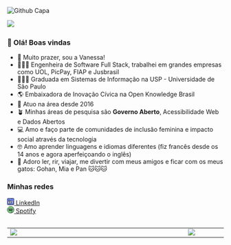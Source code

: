 ![Github Capa](https://github.com/vanessa-nascimento/vanessa-nascimento/assets/31855785/97b55c5e-6f42-412e-a56b-3be8063b2d26)

![](https://komarev.com/ghpvc/?username=vanessa-nascimento&color=blueviolet&style=flat-square&label=Visitas)

###  👋 Olá! Boas vindas
- 🥰 Muito prazer, sou a Vanessa!
- 👩🏻‍💻 Engenheira de Software Full Stack, trabalhei em grandes empresas como UOL, PicPay, FIAP e Jusbrasil
- 👩🏻‍🎓 Graduada em Sistemas de Informação na USP - Universidade de São Paulo
- 🌎 Embaixadora de Inovação Cívica na Open Knowledge Brasil
- 🚀 Atuo na área desde 2016
- 🪴 Minhas áreas de pesquisa são **Governo Aberto**, Acessibilidade Web e Dados Abertos
- 💻 Amo e faço parte de comunidades de inclusão feminina e impacto social através da tecnologia
- 🤓 Amo aprender linguagens e idiomas diferentes (fiz francês desde os 14 anos e agora aperfeiçoando o inglês)
- 🍻 Adoro ler, rir, viajar, me divertir com meus amigos e ficar com os meus gatos: Gohan, Mia e Pan 🐱🐱🐱

### Minhas redes
<div>
<a href="https://www.linkedin.com/in/vanascimento-dev">
  <img src="https://github.com/vanessa-nascimento/vanessa-nascimento/blob/main/002-linkedin.png" width="16"></img> LinkedIn
 </a> 
</div>
<div>
<a href="https://open.spotify.com/user/21peotxptos3mgz4ct5pmtupa?si=1g3gDdbCRoi0v55REwckEQ">
       <img src="https://github.com/vanessa-nascimento/vanessa-nascimento/blob/main/057-spotify.png" width="16"></img> Spotify
</a>
</div>
<br />
<center>
<table>
    <tr>
        <td><img width="400px" align="left" src="https://github-readme-stats.vercel.app/api/top-langs/?username=vanessa-nascimento&hide=html&layout=compact&theme=nightowl" /></td>
        <td><img width="495px" align="left" src="https://github-readme-stats.vercel.app/api?username=vanessa-nascimento&theme=nightowl"/></td>
    </tr>   
</table>
</center>  





